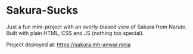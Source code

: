 # Sakura-Sucks
Just a fun mini-project with an overly-biased view of Sakura from Naruto. Built with plain HTML, CSS and JS (nothing too special).

Project deployed at: https://sakura.mh-anwar.ninja
